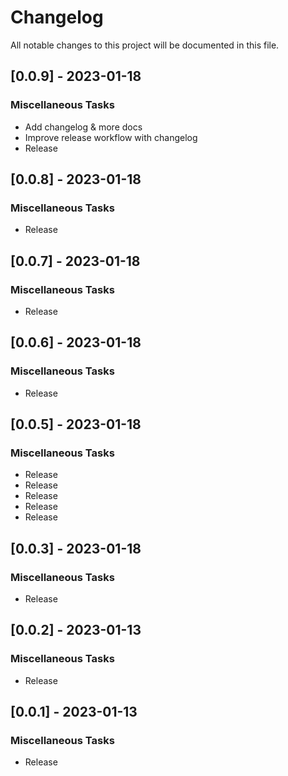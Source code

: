 # Changelog

All notable changes to this project will be documented in this file.

## [0.0.9] - 2023-01-18

### Miscellaneous Tasks

- Add changelog & more docs
- Improve release workflow with changelog
- Release

## [0.0.8] - 2023-01-18

### Miscellaneous Tasks

- Release

## [0.0.7] - 2023-01-18

### Miscellaneous Tasks

- Release

## [0.0.6] - 2023-01-18

### Miscellaneous Tasks

- Release

## [0.0.5] - 2023-01-18

### Miscellaneous Tasks

- Release
- Release
- Release
- Release
- Release

## [0.0.3] - 2023-01-18

### Miscellaneous Tasks

- Release

## [0.0.2] - 2023-01-13

### Miscellaneous Tasks

- Release

## [0.0.1] - 2023-01-13

### Miscellaneous Tasks

- Release

<!-- generated by git-cliff -->
